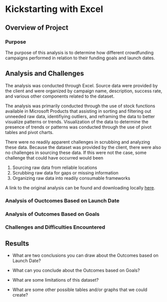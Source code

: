 # Kickstarting with Excel

## Overview of Project

### Purpose
The purpose of this analysis is to determine how different crowdfunding campaigns performed in relation to their funding goals and launch dates. 


## Analysis and Challenges

The analysis was conducted through Excel. Source data were provided by the client and were organized by campaign name, description, success rate, and various other components related to the dataset. 

The analysis was primarily conducted through the use of stock functions available in Microsoft Products that assisting in sorting and filtering out unneeded raw data, identifiying outliers, and reframing the data to better visualize patterns or trends. Visualization of the data to determine the presence of trends or patterns was conducted through the use of pivot tables and pivot charts.

There were no readily apparent challenges in scrubbing and analyzing these data. Because the dataset was provided by the client, there were also no challenges in sourcing these data. If this were not the case, some challenge that could have occurred would been

1. Sourcing raw data from reliable locations
2. Scrubbing raw data for gaps or missing information
3. Organizing raw data into readily consumable frameworks

A link to the original analysis can be found and downloading locally [here](https://github.com/sever1sd/kickstarter_analysis/blob/main/Kickstarter_Challenge.xlsx).

### Analysis of Ouctcomes Based on Launch Date

### Analysis of Outcomes Based on Goals

### Challenges and Difficulties Encountered

## Results
- What are two conclusions you can draw about the Outcomes based on Launch Date?

- What can you conclude about the Outcomes based on Goals?

- What are some limitations of this dataset?

- What are some other possible tables and/or graphs that we could create?

